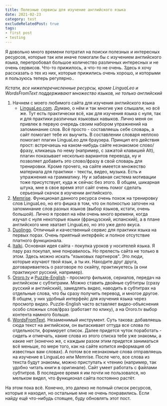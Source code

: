 ```yaml
---
title: Полезные сервисы для изучение английского языка
date: 2021-02-23
category: test
excludeRelatedPost: true
tags:
- first post
- testing
---
```


Я довольно много времени потратил на поиски полезных и интересных ресурсов, которые так или иначе
помогали бы с изучением английского языка, перепробовал большое количество различных интересных и не
очень сервисов. Что-то прижилось, а что-то не очень. Здесь я хочу рассказать о тех из них, которые
прижились очень хорошо, и которыми я пользуюсь теперь регулярно..

*Кстати, все нижеперечисленные ресурсы, кроме LinguaLeo и WordsFromText поддерживают множество
языков, не только английский*

1. Начнем с моего любимого сайта для изучения английского языка
   - [LinguaLeo.com](http://lingualeo.com). Думаю, о нём и так многие уже слышали, но всё же. Тут
   есть практически всё, как для изучения языка с нуля, так и для практики различных языковых
   навыков. Лично меня он привлек в первую очередь своим набором упражнений на запоминание слов. Всё
   просто - составляешь себе словарь, а сайт помогает тебе их выучить. В составлении словаря неплохо
   помогает плагин LinguaLeo для браузера. Принцип его действия прост: встречаешь на каком-нибудь
   сайте незнакомое слово/фразу, кликаешь по нему (например, с зажатой клавишей Alt), плагин
   показывает несколько вариантов перевода, ну и позволяет добавить это слово/фразу в свой словарь
   для тренировки. Кроме прочего, на сайте имеется множество материала для практики - тексты, видео,
   музыка. Есть и упражнения на грамматику. Ну и забавная система мотивации тоже присутствует, куда
   ж сейчас без этого. В общем, шикарная штука, мне в свое время этот сайт очень помог сделать
   серьезный скачок в изучении английского.
2. [Memrise](http://memrise.com). Функционал данного ресурса очень похож на тренировку слов
   LinguaLeo, но его фишка в том, что он полностью заточен на запоминание слов разных языков (выбор
   языков, кстати, очень большой). Лично я провел на нём очень много времени, когда изучал с нуля
   некоторые языки (французский, испанский), а в плане английского мне хватает LinguaLeo, но это уже
   дело вкуса.
3. [Duolingo](http://duolingo.com). Отличный и качественный сервис для практики языка на первых
   порах. Очень приятный интерфейс и полное отсутствие платного функционала.
4. [Italki](http://italki.com). Основная идея сайта - покупка уроков у носителей языка. Я пару раз
   покупал, мне понравилось. Но прелесть сайта не только в этом. Здесь можно искать "языковых
   партнеров". Это люди, которые изучают твой язык, а ты их. Находите друг друга, договариваетесь о
   разговоре по скайпу, практикуетесь (а они практикуют русский, например).
5. [Ororo.tv](http://ororo.tv) и [Puzzle-English](http://puzzle-english.com) - просмотр фильмов,
   сериалов, передач на английском с субтитрами. Можно ставить двойные субтитры (сразу русский и
   английский), замедлять видео, наводить в субтитрах на отдельные слова, что бы сразу получить
   перевод, и многое другое. В общем, у них удобный интерфейс для изучения языка через просмотр
   видео. Puzzle-English часто вставляет видео-объяснения особо сложных слов/фраз (работает по
   клику), а на Ororo.tv выбор контента намного больше.
6. [WordsFromText](http://wordsfromtext.com/). Незаменимый инструмент. Суть такова: добавляешь сюда
   текст на английском, он вытаскивает оттуда все слова по отдельности, формирует список. Далее
   придется чуток поработать - сидеть и отмечать, какие слова из этого списка тебе уже знакомы, а
   какие нет (конечно же, с каждым разом этим придется заниматься всё меньше, по мере того, как на
   сайте копится информация об известных вам словах). А потом все незнакомые слова отправляешь на
   изучение в LinguaLeo или Memrise. После чего, все слова из текста будут знакомы, можно приступать
   к чтению (например, так удобно читать книги в оригинале). Сайт умеет работать с файлами
   субтитров. В последнее время я им почти не пользовался, но мельком видел, что функционал сайта
   постоянно растёт.

На этом пока всё. Конечно, это далеко не полный список ресурсов, которые я находил, но остальные мне
не очень понравились. Если найду ещё что-нибудь стоящее, буду обновлять этот пост.